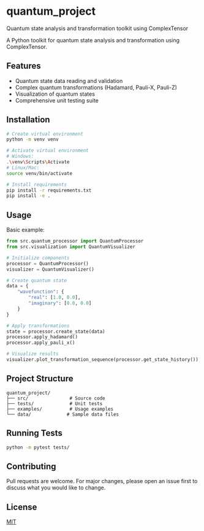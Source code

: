# quantum_project
Quantum state analysis and transformation toolkit using ComplexTensor

A Python toolkit for quantum state analysis and transformation using ComplexTensor.

## Features
- Quantum state data reading and validation
- Complex quantum transformations (Hadamard, Pauli-X, Pauli-Z)
- Visualization of quantum states
- Comprehensive unit testing suite

## Installation

```bash
# Create virtual environment
python -m venv venv

# Activate virtual environment
# Windows:
.\venv\Scripts\Activate
# Linux/Mac:
source venv/bin/activate

# Install requirements
pip install -r requirements.txt
pip install -e .
```

## Usage

Basic example:
```python
from src.quantum_processor import QuantumProcessor
from src.visualization import QuantumVisualizer

# Initialize components
processor = QuantumProcessor()
visualizer = QuantumVisualizer()

# Create quantum state
data = {
    "wavefunction": {
        "real": [1.0, 0.0],
        "imaginary": [0.0, 0.0]
    }
}

# Apply transformations
state = processor.create_state(data)
processor.apply_hadamard()
processor.apply_pauli_x()

# Visualize results
visualizer.plot_transformation_sequence(processor.get_state_history())
```

## Project Structure
```
quantum_project/
├── src/               # Source code
├── tests/             # Unit tests
├── examples/          # Usage examples
└── data/             # Sample data files
```

## Running Tests
```bash
python -m pytest tests/
```

## Contributing
Pull requests are welcome. For major changes, please open an issue first to discuss what you would like to change.

## License
[MIT](https://choosealicense.com/licenses/mit/)
